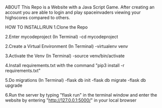ABOUT This Repo is a Website with a Java Script Game. After creating an account you are able to login and play spaceinvaders viewing your highscores compared to others. 

HOW TO INSTALL/RUN
1.Clone the Repo

2.Enter mycodeproject
(In Terminal)
-cd mycodeproject

2.Create a Virtual Environment 
(In Terminal)
-virtualenv venv

3.Activate the Venv
(In Terminal)
-source venv/bin/activate

4.Install requirements.txt with the command "pip3 install -r requirements.txt"

5.Do migrations
(In Terminal)
-flask db init
-flask db migrate
-flask db upgrade

6.Run the server by typing "flask run" in the terminal window and enter the website by entering "http://127.0.0.1:5000/" in your local browser